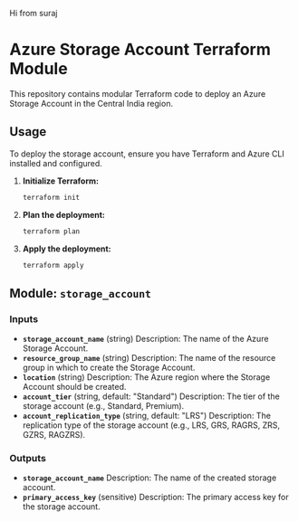 Hi from suraj

# Azure Storage Account Terraform Module

This repository contains modular Terraform code to deploy an Azure Storage Account in the Central India region.

## Usage

To deploy the storage account, ensure you have Terraform and Azure CLI installed and configured.

1.  **Initialize Terraform:**
    ```bash
    terraform init
    ```
2.  **Plan the deployment:**
    ```bash
    terraform plan
    ```
3.  **Apply the deployment:**
    ```bash
    terraform apply
    ```

## Module: `storage_account`

### Inputs

*   **`storage_account_name`** (string)
    Description: The name of the Azure Storage Account.
*   **`resource_group_name`** (string)
    Description: The name of the resource group in which to create the Storage Account.
*   **`location`** (string)
    Description: The Azure region where the Storage Account should be created.
*   **`account_tier`** (string, default: "Standard")
    Description: The tier of the storage account (e.g., Standard, Premium).
*   **`account_replication_type`** (string, default: "LRS")
    Description: The replication type of the storage account (e.g., LRS, GRS, RAGRS, ZRS, GZRS, RAGZRS).

### Outputs

*   **`storage_account_name`**
    Description: The name of the created storage account.
*   **`primary_access_key`** (sensitive)
    Description: The primary access key for the storage account.
